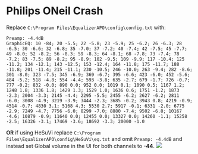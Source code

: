 # Philips ONeil Crash
Replace `C:\Program Files\EqualizerAPO\config\config.txt` with:
```
Preamp: -4.4dB
GraphicEQ: 10 -84; 20 -5.5; 22 -5.8; 23 -5.9; 25 -6.2; 26 -6.3; 28 -6.5; 30 -6.6; 32 -6.8; 35 -7.0; 37 -7.2; 40 -7.4; 42 -7.5; 45 -7.7; 49 -8.0; 52 -8.2; 56 -8.3; 59 -8.3; 64 -8.1; 68 -7.8; 73 -7.4; 78 -7.2; 83 -7.5; 89 -8.2; 95 -8.9; 102 -9.5; 109 -9.9; 117 -10.4; 125 -11.2; 134 -12.1; 143 -12.5; 153 -12.4; 164 -11.8; 175 -11.7; 188 -11.8; 201 -11.4; 215 -11.1; 230 -10.5; 246 -10.0; 263 -9.4; 282 -8.6; 301 -8.0; 323 -7.5; 345 -6.9; 369 -6.7; 395 -6.6; 423 -6.0; 452 -5.6; 484 -5.2; 518 -4.8; 554 -4.4; 593 -3.8; 635 -2.7; 679 -1.7; 726 -0.7; 777 -0.2; 832 -0.0; 890 0.0; 952 0.0; 1019 0.1; 1090 0.5; 1167 1.2; 1248 1.8; 1336 1.8; 1429 1.3; 1529 1.0; 1636 0.6; 1751 -1.2; 1873 -2.3; 2004 -3.3; 2145 -4.4; 2295 -5.5; 2455 -6.2; 2627 -6.2; 2811 -6.0; 3008 -4.9; 3219 -3.9; 3444 -2.3; 3685 -0.2; 3943 0.8; 4219 -0.9; 4514 -0.7; 4830 3.1; 5168 4.3; 5530 2.7; 5917 -0.1; 6331 -2.0; 6775 -2.9; 7249 -4.7; 7756 -6.0; 8299 -7.0; 8880 -7.4; 9502 -6.8; 10167 -4.6; 10879 -0.9; 11640 0.0; 12455 0.0; 13327 0.0; 14260 -1.1; 15258 -2.5; 16326 -3.1; 17469 -3.6; 18692 -3.3; 20000 -1.0
```
**OR** if using HeSuVi replace `C:\Program Files\EqualizerAPO\config\HeSuVi\eq.txt` and omit `Preamp: -4.4dB` and instead set Global volume in the UI for both channels to **-44**.
![](https://raw.githubusercontent.com/jaakkopasanen/AutoEq/master/results/Sonoma%20Model%20One/innerfidelity/onear/Philips%20ONeil%20Crash/Philips%20ONeil%20Crash.png)